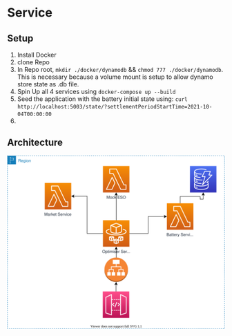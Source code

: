 # Service

## Setup

1. Install Docker
2. clone Repo
3. In Repo root, `mkdir ./docker/dynamodb` && `chmod 777 ./docker/dynamodb`.
   This is necessary because a volume mount is setup to allow dynamo store state as .db file.
4. Spin Up all 4 services using `docker-compose up --build`
5. Seed the application with the battery initial state using:
   `curl http://localhost:5003/state/?settlementPeriodStartTime=2021-10-04T00:00:00`
6.

## Architecture

![Architecture Diagram](./energy_trade_optimiser_arch.drawio.svg)
